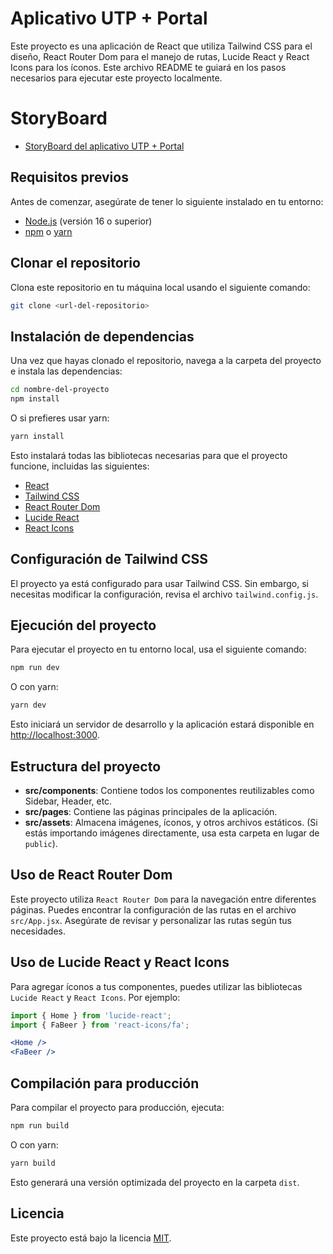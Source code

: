 
# Aplicativo UTP + Portal

Este proyecto es una aplicación de React que utiliza Tailwind CSS para el diseño, React Router Dom para el manejo de rutas, Lucide React y React Icons para los íconos. Este archivo README te guiará en los pasos necesarios para ejecutar este proyecto localmente.

# StoryBoard

- [StoryBoard del aplicativo UTP + Portal](https://www.canva.com/design/DAGRlzNsCBk/yKR5SEGE2vTcIwkgdp2S7A/edit?utm_content=DAGRlzNsCBk&utm_campaign=designshare&utm_medium=link2&utm_source=sharebutton)

## Requisitos previos

Antes de comenzar, asegúrate de tener lo siguiente instalado en tu entorno:

- [Node.js](https://nodejs.org/en/) (versión 16 o superior)
- [npm](https://www.npmjs.com/) o [yarn](https://yarnpkg.com/)

## Clonar el repositorio

Clona este repositorio en tu máquina local usando el siguiente comando:

```bash
git clone <url-del-repositorio>
```

## Instalación de dependencias

Una vez que hayas clonado el repositorio, navega a la carpeta del proyecto e instala las dependencias:

```bash
cd nombre-del-proyecto
npm install
```

O si prefieres usar yarn:

```bash
yarn install
```

Esto instalará todas las bibliotecas necesarias para que el proyecto funcione, incluidas las siguientes:

- [React](https://reactjs.org/)
- [Tailwind CSS](https://tailwindcss.com/)
- [React Router Dom](https://reactrouter.com/)
- [Lucide React](https://lucide.dev/)
- [React Icons](https://react-icons.github.io/react-icons/)

## Configuración de Tailwind CSS

El proyecto ya está configurado para usar Tailwind CSS. Sin embargo, si necesitas modificar la configuración, revisa el archivo `tailwind.config.js`.

## Ejecución del proyecto

Para ejecutar el proyecto en tu entorno local, usa el siguiente comando:

```bash
npm run dev
```

O con yarn:

```bash
yarn dev
```

Esto iniciará un servidor de desarrollo y la aplicación estará disponible en [http://localhost:3000](http://localhost:3000).

## Estructura del proyecto

- **src/components**: Contiene todos los componentes reutilizables como Sidebar, Header, etc.
- **src/pages**: Contiene las páginas principales de la aplicación.
- **src/assets**: Almacena imágenes, íconos, y otros archivos estáticos. (Si estás importando imágenes directamente, usa esta carpeta en lugar de `public`).

## Uso de React Router Dom

Este proyecto utiliza `React Router Dom` para la navegación entre diferentes páginas. Puedes encontrar la configuración de las rutas en el archivo `src/App.jsx`. Asegúrate de revisar y personalizar las rutas según tus necesidades.

## Uso de Lucide React y React Icons

Para agregar íconos a tus componentes, puedes utilizar las bibliotecas `Lucide React` y `React Icons`. Por ejemplo:

```jsx
import { Home } from 'lucide-react';
import { FaBeer } from 'react-icons/fa';

<Home />
<FaBeer />
```

## Compilación para producción

Para compilar el proyecto para producción, ejecuta:

```bash
npm run build
```

O con yarn:

```bash
yarn build
```

Esto generará una versión optimizada del proyecto en la carpeta `dist`.

## Licencia

Este proyecto está bajo la licencia [MIT](LICENSE).
